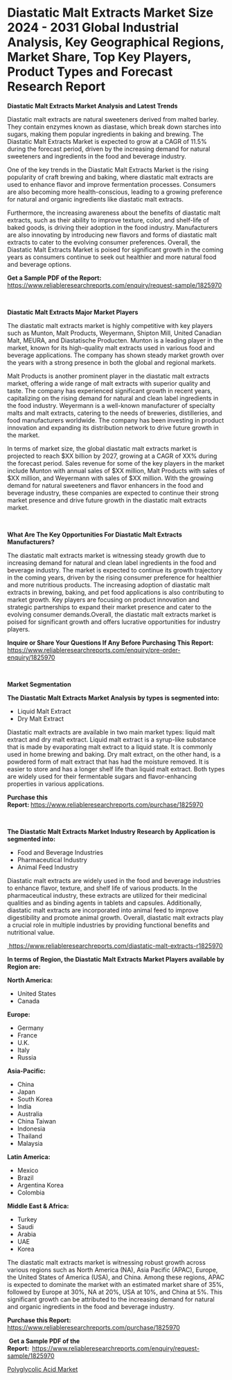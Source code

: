 <p><h1>Diastatic Malt Extracts Market Size 2024 - 2031 Global Industrial Analysis, Key Geographical Regions, Market Share, Top Key Players, Product Types and Forecast Research Report</h1></p><p><strong>Diastatic Malt Extracts Market Analysis and Latest Trends</strong></p>
<p><p>Diastatic malt extracts are natural sweeteners derived from malted barley. They contain enzymes known as diastase, which break down starches into sugars, making them popular ingredients in baking and brewing. The Diastatic Malt Extracts Market is expected to grow at a CAGR of 11.5% during the forecast period, driven by the increasing demand for natural sweeteners and ingredients in the food and beverage industry.</p><p>One of the key trends in the Diastatic Malt Extracts Market is the rising popularity of craft brewing and baking, where diastatic malt extracts are used to enhance flavor and improve fermentation processes. Consumers are also becoming more health-conscious, leading to a growing preference for natural and organic ingredients like diastatic malt extracts.</p><p>Furthermore, the increasing awareness about the benefits of diastatic malt extracts, such as their ability to improve texture, color, and shelf-life of baked goods, is driving their adoption in the food industry. Manufacturers are also innovating by introducing new flavors and forms of diastatic malt extracts to cater to the evolving consumer preferences. Overall, the Diastatic Malt Extracts Market is poised for significant growth in the coming years as consumers continue to seek out healthier and more natural food and beverage options.</p></p>
<p><strong>Get a Sample PDF of the Report:&nbsp;</strong> <a href="https://www.reliableresearchreports.com/enquiry/request-sample/1825970">https://www.reliableresearchreports.com/enquiry/request-sample/1825970</a></p>
<p>&nbsp;</p>
<p><strong>Diastatic Malt Extracts Major Market Players</strong></p>
<p><p>The diastatic malt extracts market is highly competitive with key players such as Munton, Malt Products, Weyermann, Shipton Mill, United Canadian Malt, MEURA, and Diastatische Producten. Munton is a leading player in the market, known for its high-quality malt extracts used in various food and beverage applications. The company has shown steady market growth over the years with a strong presence in both the global and regional markets.</p><p>Malt Products is another prominent player in the diastatic malt extracts market, offering a wide range of malt extracts with superior quality and taste. The company has experienced significant growth in recent years, capitalizing on the rising demand for natural and clean label ingredients in the food industry. Weyermann is a well-known manufacturer of specialty malts and malt extracts, catering to the needs of breweries, distilleries, and food manufacturers worldwide. The company has been investing in product innovation and expanding its distribution network to drive future growth in the market.</p><p>In terms of market size, the global diastatic malt extracts market is projected to reach $XX billion by 2027, growing at a CAGR of XX% during the forecast period. Sales revenue for some of the key players in the market include Munton with annual sales of $XX million, Malt Products with sales of $XX million, and Weyermann with sales of $XX million. With the growing demand for natural sweeteners and flavor enhancers in the food and beverage industry, these companies are expected to continue their strong market presence and drive future growth in the diastatic malt extracts market.</p></p>
<p>&nbsp;</p>
<p><strong>What Are The Key Opportunities For Diastatic Malt Extracts Manufacturers?</strong></p>
<p><p>The diastatic malt extracts market is witnessing steady growth due to increasing demand for natural and clean label ingredients in the food and beverage industry. The market is expected to continue its growth trajectory in the coming years, driven by the rising consumer preference for healthier and more nutritious products. The increasing adoption of diastatic malt extracts in brewing, baking, and pet food applications is also contributing to market growth. Key players are focusing on product innovation and strategic partnerships to expand their market presence and cater to the evolving consumer demands.Overall, the diastatic malt extracts market is poised for significant growth and offers lucrative opportunities for industry players.</p></p>
<p><strong>Inquire or Share Your Questions If Any Before Purchasing This Report:</strong> <a href="https://www.reliableresearchreports.com/enquiry/pre-order-enquiry/1825970">https://www.reliableresearchreports.com/enquiry/pre-order-enquiry/1825970</a></p>
<p>&nbsp;</p>
<p><strong>Market Segmentation</strong></p>
<p><strong>The Diastatic Malt Extracts Market Analysis by types is segmented into:</strong></p>
<p><ul><li>Liquid Malt Extract</li><li>Dry Malt Extract</li></ul></p>
<p><p>Diastatic malt extracts are available in two main market types: liquid malt extract and dry malt extract. Liquid malt extract is a syrup-like substance that is made by evaporating malt extract to a liquid state. It is commonly used in home brewing and baking. Dry malt extract, on the other hand, is a powdered form of malt extract that has had the moisture removed. It is easier to store and has a longer shelf life than liquid malt extract. Both types are widely used for their fermentable sugars and flavor-enhancing properties in various applications.</p></p>
<p><strong>Purchase this Report:&nbsp;</strong><a href="https://www.reliableresearchreports.com/purchase/1825970">https://www.reliableresearchreports.com/purchase/1825970</a></p>
<p>&nbsp;</p>
<p><strong>The Diastatic Malt Extracts Market Industry Research by Application is segmented into:</strong></p>
<p><ul><li>Food and Beverage Industries</li><li>Pharmaceutical Industry</li><li>Animal Feed Industry</li></ul></p>
<p><p>Diastatic malt extracts are widely used in the food and beverage industries to enhance flavor, texture, and shelf life of various products. In the pharmaceutical industry, these extracts are utilized for their medicinal qualities and as binding agents in tablets and capsules. Additionally, diastatic malt extracts are incorporated into animal feed to improve digestibility and promote animal growth. Overall, diastatic malt extracts play a crucial role in multiple industries by providing functional benefits and nutritional value.</p></p>
<p><a href="https://www.reliableresearchreports.com/diastatic-malt-extracts-r1825970">&nbsp;https://www.reliableresearchreports.com/diastatic-malt-extracts-r1825970</a></p>
<p><strong>In terms of Region, the Diastatic Malt Extracts Market Players available by Region are:</strong></p>
<p>
    <p> <strong> North America: </strong>
        <ul>
            <li>United States</li>
            <li>Canada</li>
        </ul>
        </p> 
    <p> <strong> Europe: </strong>
        <ul>
            <li>Germany</li>
            <li>France</li>
            <li>U.K.</li>
            <li>Italy</li>
            <li>Russia</li>
        </ul>
        </p> 
    <p> <strong> Asia-Pacific: </strong>
        <ul>
            <li>China</li>
            <li>Japan</li>
            <li>South Korea</li>
            <li>India</li>
            <li>Australia</li>
            <li>China Taiwan</li>
            <li>Indonesia</li>
            <li>Thailand</li>
            <li>Malaysia</li>
        </ul>
        </p> 
    <p> <strong> Latin America: </strong>
        <ul>
            <li>Mexico</li>
            <li>Brazil</li>
            <li>Argentina Korea</li>
            <li>Colombia</li>
        </ul>
        </p> 
    <p> <strong> Middle East & Africa: </strong>
        <ul>
            <li>Turkey</li>
            <li>Saudi</li>
            <li>Arabia</li>
            <li>UAE</li>
            <li>Korea</li>
        </ul>
    </p>
    </p>
<p><p>The diastatic malt extracts market is witnessing robust growth across various regions such as North America (NA), Asia Pacific (APAC), Europe, the United States of America (USA), and China. Among these regions, APAC is expected to dominate the market with an estimated market share of 35%, followed by Europe at 30%, NA at 20%, USA at 10%, and China at 5%. This significant growth can be attributed to the increasing demand for natural and organic ingredients in the food and beverage industry.</p></p>
<p><strong>Purchase this Report: </strong><a href="https://www.reliableresearchreports.com/purchase/1825970">https://www.reliableresearchreports.com/purchase/1825970</a></p>
<p>&nbsp;<strong>Get a Sample PDF of the Report:&nbsp;&nbsp;</strong><a href="https://www.reliableresearchreports.com/enquiry/request-sample/1825970">https://www.reliableresearchreports.com/enquiry/request-sample/1825970</a></p>
<p><strong></strong></p>
<p><p><a href="https://woozy-pyroraptor-a1f.notion.site/Polyglycolic-Acid-Market-Size-Share-Trends-Analysis-Report-By-Application-Regional-Outlook-Comp-48a82f6ee0614e368209467704b003c6">Polyglycolic Acid Market</a></p></p>